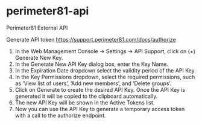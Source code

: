 # perimeter81-api
Perimeter81 External API

Generate API token
https://support.perimeter81.com/docs/authorize

1. In the Web Management Console -> Settings -> API Support, click on (+) Generate New Key.
2. In the Generate New API Key dialog box, enter the Key Name.
3. In the Expiration Date dropdown select the validity period of the API Key.
4. In the Key Permissions dropdown, select the required permissions, such as ‘View list of users’, ‘Add new members’, and ‘Delete groups’.
5. Click on Generate to create the desired API Key. Once the API Key is generated it will be copied to the clipboard automatically.
6. The new API Key will be shown in the Active Tokens list.
7. Now you can use the API Key to generate a temporary access token with a call to the authorize endpoint.
